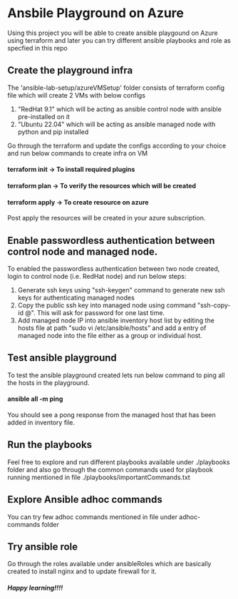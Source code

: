 # Ansbile Playground on Azure

Using this project you will be able to create ansible playgound on Azure using terraform and later you can try different ansible playbooks and role as specfied in this repo

## Create the playground infra

The 'ansible-lab-setup/azureVMSetup' folder consists of terraform config file which will create 2 VMs with below configs
 1. "RedHat 9.1" which will be acting as ansible control node with ansible pre-installed on it
 2. "Ubuntu 22.04" which will be acting as ansible managed node with python and pip installed

Go through the terraform and update the configs according to your choice and run below commands to create infra on VM

  #### terraform init -> To install required plugins 
  #### terraform plan -> To verify the resources which will be created
  #### terraform apply -> To create resource on azure

Post apply the resources will be created in your azure subscription.

## Enable passwordless authentication between control node and managed node.

To enabled the passwordless authentication between two node created, login to control node (i.e. RedHat node) and run below steps:

  1. Generate ssh keys using "ssh-keygen" command to generate new ssh keys for authenticating managed nodes
  2. Copy the public ssh key into managed node using command "ssh-copy-id <managed-node-username>@<manaed-node-ip>". This will ask for password for one last time.
  3. Add managed node IP into ansible inventory host list by editing the hosts file at path "sudo vi /etc/ansible/hosts" and add a entry of managed node into the file either as a group or individual host.

## Test ansible playground

To test the ansible playground created lets run below command to ping all the hosts in the playground.

  #### ansible all -m ping

You should see a pong response from the managed host that has been added in inventory file.

## Run the playbooks

Feel free to explore and run different playbooks available under ./playbooks folder and also go through the common commands used for playbook running mentioned in file ./playbooks/importantCommands.txt

## Explore Ansible adhoc commands

You can try few adhoc commands mentioned in file under adhoc-commands folder

## Try ansible role

Go through the roles available under ansibleRoles which are basically created to install nginx and to update firewall for it.


##### Happy learning!!!!

